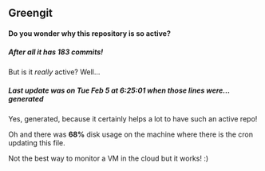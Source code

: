 ## Greengit

#### Do you wonder why this repository is so active?

##### After all it has 183 commits!

But is it *really* active? Well...

##### Last update was on Tue Feb 5 at 6:25:01 when those lines were... generated

Yes, generated, because it certainly helps a lot to have such an active repo!

Oh and there was **68%** disk usage on the machine
where there is the cron updating this file.

Not the best way to monitor a VM in the cloud but it works! :)
